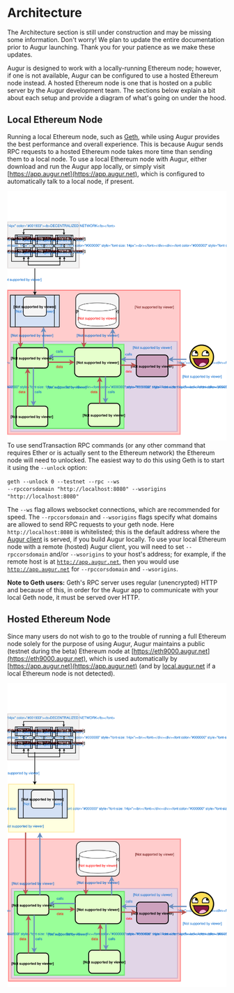 Architecture
============
<aside class="notice">The Architecture section is still under construction and may be missing some information. Don't worry! We plan to update the entire documentation prior to Augur launching. Thank you for your patience as we make these updates.</aside>

Augur is designed to work with a locally-running Ethereum node; however, if one is not available, Augur can be configured to use a hosted Ethereum node instead. A hosted Ethereum node is one that is hosted on a public server by the Augur development team. The sections below explain a bit about each setup and provide a diagram of what's going on under the hood.

Local Ethereum Node
----------
Running a local Ethereum node, such as [Geth](https://github.com/ethereum/go-ethereum/wiki/Building-Ethereum), while using Augur provides the best performance and overall experience. This is because Augur sends RPC requests to a hosted Ethereum node takes more time than sending them to a local node. To use a local Ethereum node with Augur, either download and run the Augur app locally, or simply visit [https://app.augur.net](https://app.augur.net), which is configured to automatically talk to a local node, if present.

<img src="images/architecture_local.svg" onerror="this.src='images/architecture_local.png'">

<aside class="notice">To use sendTransaction RPC commands (or any other command that requires Ether or is actually sent to the Ethereum network) the Ethereum node will need to unlocked. The easiest way to do this using Geth is to start it using the <code>--unlock</code> option:

<code class="block">geth --unlock 0 --testnet --rpc --ws --rpccorsdomain "http://localhost:8080" --wsorigins "http://localhost:8080"</code>

The <code>--ws</code> flag allows websocket connections, which are recommended for speed.  The <code>--rpccorsdomain</code> and <code>--wsorigins</code> flags specify what domains are allowed to send RPC requests to your geth node. Here <code>http://localhost:8080</code> is whitelisted; this is the default address where the <a href="https://github.com/AugurProject/augur">Augur client</a> is served, if you build Augur locally. To use your local Ethereum node with a remote (hosted) Augur client, you will need to set <code>--rpccorsdomain</code> and/or <code>--wsorigins</code> to your host's address; for example, if the remote host is at <code>http://app.augur.net</code>, then you would use <code>http://app.augur.net</code> for <code>--rpccorsdomain</code> and <code>--wsorigins</code>.</aside>

**Note to Geth users:** Geth's RPC server uses regular (unencrypted) HTTP and because of this, in order for the Augur app to communicate with your local Geth node, it must be served over HTTP.

Hosted Ethereum Node
-----------
Since many users do not wish to go to the trouble of running a full Ethereum node solely for the purpose of using Augur, Augur maintains a public (testnet during the beta) Ethereum node at [https://eth9000.augur.net](https://eth9000.augur.net), which is used automatically by [https://app.augur.net](https://app.augur.net) (and by [local.augur.net](http://local.augur.net) if a local Ethereum node is not detected).

<img src="images/architecture_hosted.svg" onerror="this.src='images/architecture_hosted.png'">
